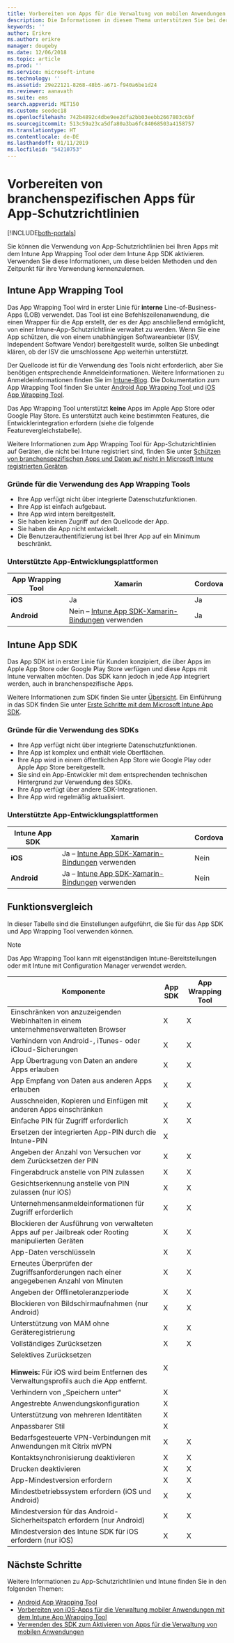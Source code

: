```yaml
---
title: Vorbereiten von Apps für die Verwaltung von mobilen Anwendungen mit Microsoft Intune
description: Die Informationen in diesem Thema unterstützen Sie bei der Entscheidung, wann Sie das App Wrapping Tool und das App SDK verwenden sollten, um Ihrer benutzerdefinierten Reihe von Branchen-Apps die Verwendung der Verwaltungsrichtlinien für mobile Apps zu ermöglichen.
keywords: ''
author: Erikre
ms.author: erikre
manager: dougeby
ms.date: 12/06/2018
ms.topic: article
ms.prod: ''
ms.service: microsoft-intune
ms.technology: ''
ms.assetid: 29e22121-8268-48b5-a671-f940a6be1d24
ms.reviewer: aanavath
ms.suite: ems
search.appverid: MET150
ms.custom: seodec18
ms.openlocfilehash: 742b4892c4dbe9ee2dfa2bb03eebb2667803c6bf
ms.sourcegitcommit: 513c59a23ca5dfa80a3ba6fc84068503a4158757
ms.translationtype: HT
ms.contentlocale: de-DE
ms.lasthandoff: 01/11/2019
ms.locfileid: "54210753"
---
```

# <a name="prepare-line-of-business-apps-for-app-protection-policies"></a>Vorbereiten von branchenspezifischen Apps für App-Schutzrichtlinien

[!INCLUDE[both-portals](./includes/note-for-both-portals.md)]

Sie können die Verwendung von App-Schutzrichtlinien bei Ihren Apps mit dem Intune App Wrapping Tool oder dem Intune App SDK aktivieren. Verwenden Sie diese Informationen, um diese beiden Methoden und den Zeitpunkt für ihre Verwendung kennenzulernen.

## <a name="intune-app-wrapping-tool"></a>Intune App Wrapping Tool
Das App Wrapping Tool wird in erster Linie für **interne** Line-of-Business-Apps (LOB) verwendet. Das Tool ist eine Befehlszeilenanwendung, die einen Wrapper für die App erstellt, der es der App anschließend ermöglicht, von einer Intune-App-Schutzrichtlinie verwaltet zu werden. Wenn Sie eine App schützen, die von einem unabhängigen Softwareanbieter (ISV, Independent Software Vendor) bereitgestellt wurde, sollten Sie unbedingt klären, ob der ISV die umschlossene App weiterhin unterstützt.

Der Quellcode ist für die Verwendung des Tools nicht erforderlich, aber Sie benötigen entsprechende Anmeldeinformationen. Weitere Informationen zu Anmeldeinformationen finden Sie im [Intune-Blog](https://blogs.technet.microsoft.com/enterprisemobility/2015/02/25/how-to-obtain-the-prerequisites-for-the-intune-app-wrapping-tool-for-ios/). Die Dokumentation zum App Wrapping Tool finden Sie unter [Android App Wrapping Tool ](app-wrapper-prepare-android.md) und [iOS App Wrapping Tool](app-wrapper-prepare-ios.md).

Das App Wrapping Tool unterstützt **keine** Apps im Apple App Store oder Google Play Store. Es unterstützt auch keine bestimmten Features, die Entwicklerintegration erfordern (siehe die folgende Featurevergleichstabelle).

Weitere Informationen zum App Wrapping Tool für App-Schutzrichtlinien auf Geräten, die nicht bei Intune registriert sind, finden Sie unter [Schützen von branchenspezifischen Apps und Daten auf nicht in Microsoft Intune registrierten Geräten](apps-add.md).

### <a name="reasons-to-use-the-app-wrapping-tool"></a>Gründe für die Verwendung des App Wrapping Tools
* Ihre App verfügt nicht über integrierte Datenschutzfunktionen.
* Ihre App ist einfach aufgebaut.
* Ihre App wird intern bereitgestellt.
* Sie haben keinen Zugriff auf den Quellcode der App.
* Sie haben die App nicht entwickelt.
* Die Benutzerauthentifizierung ist bei Ihrer App auf ein Minimum beschränkt.

### <a name="supported-app-development-platforms"></a>Unterstützte App-Entwicklungsplattformen

|**App Wrapping Tool** | **Xamarin** |**Cordova** |
|------|----|----|
|**iOS** |Ja|Ja|
|**Android**|Nein – [Intune App SDK-Xamarin-Bindungen](app-sdk-xamarin.md) verwenden|Ja|

## <a name="intune-app-sdk"></a>Intune App SDK
Das App SDK ist in erster Linie für Kunden konzipiert, die über Apps im Apple App Store oder Google Play Store verfügen und diese Apps mit Intune verwalten möchten. Das SDK kann jedoch in jede App integriert werden, auch in branchenspezifische Apps.

Weitere Informationen zum SDK finden Sie unter [Übersicht](app-sdk.md). Ein Einführung in das SDK finden Sie unter [Erste Schritte mit dem Microsoft Intune App SDK](app-sdk-get-started.md).

### <a name="reasons-to-use-the-sdk"></a>Gründe für die Verwendung des SDKs
* Ihre App verfügt nicht über integrierte Datenschutzfunktionen.
* Ihre App ist komplex und enthält viele Oberflächen.
* Ihre App wird in einem öffentlichen App Store wie Google Play oder Apple App Store bereitgestellt.
* Sie sind ein App-Entwickler mit dem entsprechenden technischen Hintergrund zur Verwendung des SDKs.
* Ihre App verfügt über andere SDK-Integrationen.
* Ihre App wird regelmäßig aktualisiert.

### <a name="supported-app-development-platforms"></a>Unterstützte App-Entwicklungsplattformen

|**Intune App SDK** |**Xamarin** |**Cordova**
|------|----|----|
|**iOS**|Ja – [Intune App SDK-Xamarin-Bindungen](app-sdk-xamarin.md) verwenden|Nein|
|**Android**| Ja – [Intune App SDK-Xamarin-Bindungen](app-sdk-xamarin.md) verwenden|Nein|

## <a name="feature-comparison"></a>Funktionsvergleich
In dieser Tabelle sind die Einstellungen aufgeführt, die Sie für das App SDK und App Wrapping Tool verwenden können.

> [!NOTE]
> Das App Wrapping Tool kann mit eigenständigen Intune-Bereitstellungen oder mit Intune mit Configuration Manager verwendet werden.

|Komponente|App SDK|App Wrapping Tool|
|-----------|---------------------|-----------|
|Einschränken von anzuzeigenden Webinhalten in einem unternehmensverwalteten Browser|X|X|
|Verhindern von Android-, iTunes- oder iCloud-Sicherungen|X|X|
|App Übertragung von Daten an andere Apps erlauben|X|X|
|App Empfang von Daten aus anderen Apps erlauben|X|X|
|Ausschneiden, Kopieren und Einfügen mit anderen Apps einschränken|X|X|
|Einfache PIN für Zugriff erforderlich|X|X|
|Ersetzen der integrierten App-PIN durch die Intune-PIN|X||
|Angeben der Anzahl von Versuchen vor dem Zurücksetzen der PIN|X|X|
|Fingerabdruck anstelle von PIN zulassen|X|X|
|Gesichtserkennung anstelle von PIN zulassen (nur iOS)|X|X|
|Unternehmensanmeldeinformationen für Zugriff erforderlich|X|X|
|Blockieren der Ausführung von verwalteten Apps auf per Jailbreak oder Rooting manipulierten Geräten|X|X|
|App-Daten verschlüsseln|X|X|
|Erneutes Überprüfen der Zugriffsanforderungen nach einer angegebenen Anzahl von Minuten|X|X|
|Angeben der Offlinetoleranzperiode|X|X|
|Blockieren von Bildschirmaufnahmen (nur Android)|X|X|
|Unterstützung von MAM ohne Geräteregistrierung|X|X|
|Vollständiges Zurücksetzen|X|X|
|Selektives Zurücksetzen <br><br>**Hinweis:** Für iOS wird beim Entfernen des Verwaltungsprofils auch die App entfernt.|X||
|Verhindern von „Speichern unter“|X||
|Angestrebte Anwendungskonfiguration|X||
|Unterstützung von mehreren Identitäten|X||
|Anpassbarer Stil |X|||
|Bedarfsgesteuerte VPN-Verbindungen mit Anwendungen mit Citrix mVPN|X|X| 
|Kontaktsynchronisierung deaktivieren|X|X|
|Drucken deaktivieren|X|X|
|App-Mindestversion erfordern|X|X|
|Mindestbetriebssystem erfordern (iOS und Android)|X|X|
|Mindestversion für das Android-Sicherheitspatch erfordern (nur Android)|X|X|
|Mindestversion des Intune SDK für iOS erfordern (nur iOS)|X|X|

## <a name="next-steps"></a>Nächste Schritte

Weitere Informationen zu App-Schutzrichtlinien und Intune finden Sie in den folgenden Themen:

  - [Android App Wrapping Tool](app-wrapper-prepare-android.md)<br>
  - [Vorbereiten von iOS-Apps für die Verwaltung mobiler Anwendungen mit dem Intune App Wrapping Tool](app-wrapper-prepare-ios.md)<br>
  - [Verwenden des SDK zum Aktivieren von Apps für die Verwaltung von mobilen Anwendungen](app-sdk.md)
